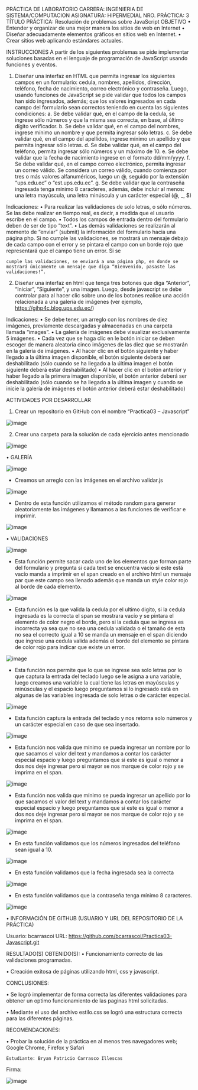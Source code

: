 
 		
PRÁCTICA DE LABORATORIO
CARRERA: INGENIERIA DE SISTEMA/COMPUTACION	ASIGNATURA: HIPERMEDIAL
NRO. PRÁCTICA:	3	TÍTULO PRÁCTICA: Resolución de problemas sobre JavaScript
OBJETIVO
•	Entender y organizar de una mejor manera los sitios de web en Internet
•	Diseñar adecuadamente elementos gráficos en sitios web en Internet.
•	Crear sitios web aplicando estándares actuales.


INSTRUCCIONES	A partir de los siguientes problemas se pide implementar soluciones basadas en el lenguaje de programación de JavaScript usando funciones y eventos.


1.	Diseñar una interfaz en HTML que permita ingresar los siguientes campos en un formulario: cedula, nombres, apellidos, dirección, teléfono, fecha de nacimiento, correo electrónico y contraseña. Luego, usando funciones de JavaScript se pide validar que todos los campos han sido ingresados, además; que los valores ingresados en cada campo del formulario sean correctos teniendo en cuenta las siguientes condiciones:
a.	Se debe validar qué, en el campo de la cedula, se ingrese sólo números y que la misma sea correcta, en base, al último dígito verificador.
b.	Se debe validar qué, en el campo del nombres, ingrese mínimo un nombre y que permita ingresar sólo letras.
c.	Se debe validar qué, en el campo del apellidos, ingrese mínimo un apellido y que permita ingresar sólo letras.
d.	Se debe validar qué, en el campo del teléfono, permita ingresar sólo números y un máximo de 10.
e.	Se debe validar que la fecha de nacimiento ingrese en el formato dd/mm/yyyy.
f.	Se debe validar qué, en el campo correo electrónico, permita ingresar un correo válido. Se considera un correo válido, cuando comienza por tres o más valores alfanuméricos, luego un @, seguido por la extensión “ups.edu.ec” o “est.ups.edu.ec”.
g.	Se debe validar que la contraseña ingresada tenga mínimo 8 caracteres, además, debe incluir al menos: una letra mayúscula, una letra minúscula y un carácter especial (@, _, $)

Indicaciones:
•	Para realizar las validaciones de solo letras, o sólo números. Se las debe realizar en tiempo real, es decir, a medida que el usuario escribe en el campo.
•	Todos los campos de entrada dentro del formulario deben de ser de tipo “text”.
•	Las demás validaciones se realizarán al momento de “enviar” (submit) la información del formulario hacia una página php. Si no cumple las validaciones, se mostrará un mensaje debajo de cada campo con el error y se pintara el
campo con un borde rojo que representará que el campo tiene un error. Si se
 

	cumple las validaciones, se enviará a una página php, en donde se mostrará únicamente un mensaje que diga “Bienvenido, pasaste las validaciones!”.

2.	Diseñar una interfaz en html que tenga tres botones que diga “Anterior”, “Iniciar”, “Siguiente”, y una imagen. Luego, desde javascript se debe controlar para al hacer clic sobre uno de los botones realice una acción relacionada a una galería de imágenes (ver ejemplo, https://gihp4c.blog.ups.edu.ec/)

 

Indicaciones:
•	Se debe tener, un arreglo con los nombres de diez imágenes, previamente descargadas y almacenadas en una carpeta llamada “images”.
•	La galería de imágenes debe visualizar exclusivamente 5 imágenes.
•	Cada vez que se haga clic en le botón iniciar se deben escoger de manera aleatoria cinco imágenes de las diez que se mostrarán en la galería de imágenes.
•	Al hacer clic en el botón siguiente y haber llegado a la última imagen disponible, el botón siguiente deberá ser deshabilitado (sólo cuando se ha llegado a la última imagen el botón siguiente deberá estar deshabilitado)
•	Al hacer clic en el botón anterior y haber llegado a la primera imagen disponible, el botón anterior deberá ser deshabilitado (sólo cuando se ha llegado a la última imagen y cuando se inicie la galería de imágenes el botón anterior deberá estar
deshabilitado)

ACTIVIDADES POR DESARROLLAR
1.	Crear un repositorio en GitHub con el nombre “Practica03 – Javascript”

![image](https://user-images.githubusercontent.com/56461202/69172569-129b5f80-0acc-11ea-8631-2b6ed786d31f.png)

2.	Crear una carpeta para la solución de cada ejercicio antes mencionado

![image](https://user-images.githubusercontent.com/56461202/69172604-29da4d00-0acc-11ea-9c70-116c73155ab9.png)

•	GALERÍA

![image](https://user-images.githubusercontent.com/56461202/69172680-4b3b3900-0acc-11ea-828b-e527faa33081.png)

-	Creamos un arreglo con las imágenes en el archivo validar.js

 ![image](https://user-images.githubusercontent.com/56461202/69172708-57bf9180-0acc-11ea-8c7e-db34ebf830eb.png)


-	Dentro de esta función utilizamos el método random para generar aleatoriamente las imágenes y llamamos a las funciones de verificar e imprimir.

![image](https://user-images.githubusercontent.com/56461202/69172735-627a2680-0acc-11ea-84fc-98727e448f8c.png)


•	VALIDACIONES

![image](https://user-images.githubusercontent.com/56461202/69172756-7160d900-0acc-11ea-9103-7352523e0db1.png)

-	Esta función permite sacar cada uno de los elementos que forman parte del formulario y pregunta si cada text se encuentra vacío si este está vacío manda a imprimir en el span creado en el archivo html un mensaje par que este campo sea llenado además que manda un style color rojo al borde de cada elemento. 

![image](https://user-images.githubusercontent.com/56461202/69172784-7b82d780-0acc-11ea-9e79-f2090360f94c.png)

-	Esta función es la que valida la cedula por el ultimo digito, si la cedula ingresada es la correcta el span se mostrara vacío y se pintara el elemento de color negro el borde, pero si la cedula que se ingresa es incorrecta ya sea que no sea una cedula validada o el tamaño de esta no sea el correcto igual a 10 se manda un mensaje en el span diciendo que ingrese una cedula valida además el borde del elemento se pintara de color rojo para indicar que existe un error.

 ![image](https://user-images.githubusercontent.com/56461202/69172817-89d0f380-0acc-11ea-8de3-246f4f7ac353.png)


-	Esta función nos permite que lo que se ingrese sea solo letras por lo que captura la entrada del teclado luego se le asigna a una variable, luego creamos una variable la cual tiene las letras en mayúsculas y minúsculas y el espacio luego preguntamos si lo ingresado está en algunas de las variables ingresada de solo letras o de carácter especial.

 ![image](https://user-images.githubusercontent.com/56461202/69172849-95bcb580-0acc-11ea-8b38-5c0ba63468d8.png)


-	Esta función captura la entrada del teclado y nos retorna solo números y un carácter especial en caso de que sea insertado.

 ![image](https://user-images.githubusercontent.com/56461202/69172868-9fdeb400-0acc-11ea-84fa-b565a59d7039.png)

-	Esta función nos valida que mínimo se pueda ingresar un nombre por lo que sacamos el valor del text y mandamos a contar los carácter especial espacio y luego preguntamos que si este es igual o menor a dos nos deje ingresar pero si mayor se nos marque de color rojo y se imprima en el span.

![image](https://user-images.githubusercontent.com/56461202/69172892-aa00b280-0acc-11ea-8b5e-260846c716d5.png)


-	Esta función nos valida que mínimo se pueda ingresar un apellido por lo que sacamos el valor del text y mandamos a contar los carácter especial espacio y luego preguntamos que si este es igual o menor a dos nos deje ingresar pero si mayor se nos marque de color rojo y se imprima en el span.

 
![image](https://user-images.githubusercontent.com/56461202/69172925-b84ece80-0acc-11ea-843e-5b47ffe05c3a.png)



-	En esta función validamos que los números ingresados del teléfono sean igual a 10.

 ![image](https://user-images.githubusercontent.com/56461202/69172990-de746e80-0acc-11ea-8b6c-03ae4b044a9d.png)


-	En esta función validamos que la fecha ingresada sea la correcta

 ![image](https://user-images.githubusercontent.com/56461202/69173013-eb915d80-0acc-11ea-8dde-1182654e5e3f.png)


-	En esta función validamos que la contraseña tenga mínimo 8 caracteres.

![image](https://user-images.githubusercontent.com/56461202/69173038-fd730080-0acc-11ea-8ec0-53503ea69e83.png)




 
 
•	INFORMACIÓN DE GITHUB (USUARIO Y URL DEL REPOSITORIO DE LA PRÁCTICA)

Usuario: bcarrascoi
URL: https://github.com/bcarrascoi/Practica03-Javascript.git

RESULTADO(S) OBTENIDO(S):
•	Funcionamiento correcto de las validaciones programadas.

•	Creación exitosa de páginas utilizando html, css y javascript.

CONCLUSIONES:

•	Se logró implementar de forma correcta las diferentes validaciones para obtener un optimo funcionamiento de las paginas html solicitadas.

•	Mediante el uso del archivo estilo.css se logró una estructura correcta para las diferentes páginas.

RECOMENDACIONES:

•	Probar la solución de la práctica en al menos tres navegadores web; Google Chrome, Firefox y Safari



	Estudiante: Bryan Patricio Carrasco Illescas	

Firma: 

 ![image](https://user-images.githubusercontent.com/56461202/69173134-25fafa80-0acd-11ea-9999-704d27d77445.png)


